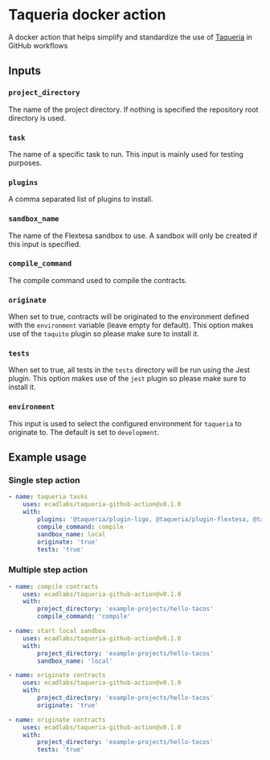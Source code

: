 # Taqueria docker action

A docker action that helps simplify and standardize the use of [Taqueria](https://taqueria.io/) in GitHub workflows

## Inputs

### `project_directory`

The name of the project directory. If nothing is specified the repository root directory is used.

### `task`

The name of a specific task to run. This input is mainly used for testing purposes.

### `plugins`

A comma separated list of plugins to install.

### `sandbox_name`

The name of the Flextesa sandbox to use. A sandbox will only be created if this input is specified.

### `compile_command`

The compile command used to compile the contracts.

### `originate`

When set to true, contracts will be originated to the environment defined with the `environment` variable (leave empty for default). This option makes use of the `taquito` plugin so please make sure to install it. 

### `tests`

When set to true, all tests in the `tests` directory will be run using the Jest plugin. This option makes use of the `jest` plugin so please make sure to install it. 

### `environment`

This input is used to select the configured environment for `taqueria` to originate to. The default is set to `development`.

## Example usage

### Single step action
```yaml
- name: taqueria tasks
    uses: ecadlabs/taqueria-github-action@v0.1.0
    with:
        plugins: '@taqueria/plugin-ligo, @taqueria/plugin-flextesa, @taqueria/plugin-taquito'
        compile_command: compile 
        sandbox_name: local
        originate: 'true'
        tests: 'true'
```

### Multiple step action
```yaml
- name: compile contracts
    uses: ecadlabs/taqueria-github-action@v0.1.0
    with:
        project_directory: 'example-projects/hello-tacos'
        compile_command: 'compile'

- name: start local sandbox
    uses: ecadlabs/taqueria-github-action@v0.1.0
    with:
        project_directory: 'example-projects/hello-tacos'
        sandbox_name: 'local'

- name: originate contracts
    uses: ecadlabs/taqueria-github-action@v0.1.0
    with:
        project_directory: 'example-projects/hello-tacos'
        originate: 'true'

- name: originate contracts
    uses: ecadlabs/taqueria-github-action@v0.1.0
    with:
        project_directory: 'example-projects/hello-tacos'
        tests: 'true'
```